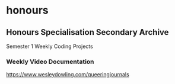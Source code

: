 # honours

## Honours Specialisation Secondary Archive

Semester 1 Weekly Coding Projects

### Weekly Video Documentation

https://www.wesleydowling.com/queeringjournals
